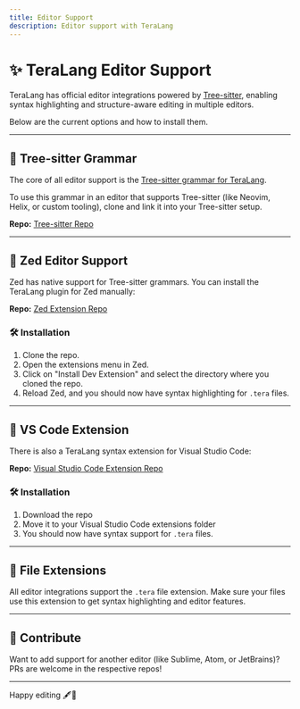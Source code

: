 ```yaml
---
title: Editor Support
description: Editor support with TeraLang
---
```


# ✨ TeraLang Editor Support

TeraLang has official editor integrations powered by [Tree-sitter](https://tree-sitter.github.io/tree-sitter/), enabling syntax highlighting and structure-aware editing in multiple editors.

Below are the current options and how to install them.

---

## 🌳 Tree-sitter Grammar

The core of all editor support is the [Tree-sitter grammar for TeraLang](https://github.com/tera-language/tree-sitter-teralang).

To use this grammar in an editor that supports Tree-sitter (like Neovim, Helix, or custom tooling), clone and link it into your Tree-sitter setup.

**Repo:**
[Tree-sitter Repo](https://github.com/tera-language/tree-sitter-teralang)

---

## 🧠 Zed Editor Support

Zed has native support for Tree-sitter grammars. You can install the TeraLang plugin for Zed manually:

**Repo:**
[Zed Extension Repo](https://github.com/tera-language/teralang-zed)

### 🛠 Installation

1. Clone the repo.
2. Open the extensions menu in Zed.
3. Click on "Install Dev Extension" and select the directory where you cloned the repo.
4. Reload Zed, and you should now have syntax highlighting for `.tera` files.

---

## 🧩 VS Code Extension

There is also a TeraLang syntax extension for Visual Studio Code:

**Repo:**
[Visual Studio Code Extension Repo](https://github.com/tera-language/teralang-vscode)

### 🛠 Installation

1. Download the repo
2. Move it to your Visual Studio Code extensions folder
3. You should now have syntax support for `.tera` files.

---

## 📝 File Extensions

All editor integrations support the `.tera` file extension. Make sure your files use this extension to get syntax highlighting and editor features.

---

## 🧪 Contribute

Want to add support for another editor (like Sublime, Atom, or JetBrains)? PRs are welcome in the respective repos!

---

Happy editing 🖋️🚀
